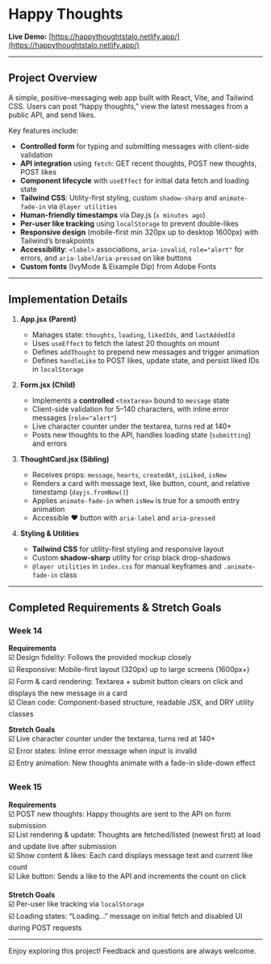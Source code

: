 # Happy Thoughts

**Live Demo:** [https://happythoughtstalo.netlify.app/](https://happythoughtstalo.netlify.app/)

---

## Project Overview

A simple, positive-messaging web app built with React, Vite, and Tailwind CSS. Users can post “happy thoughts,” view the latest messages from a public API, and send likes.

Key features include:

- **Controlled form** for typing and submitting messages with client-side validation  
- **API integration** using `fetch`: GET recent thoughts, POST new thoughts, POST likes  
- **Component lifecycle** with `useEffect` for initial data fetch and loading state  
- **Tailwind CSS**: Utility-first styling, custom `shadow-sharp` and `animate-fade-in` via `@layer utilities`  
- **Human-friendly timestamps** via Day.js (`x minutes ago`)  
- **Per-user like tracking** using `localStorage` to prevent double-likes  
- **Responsive design** (mobile-first min 320px up to desktop 1600px) with Tailwind’s breakpoints  
- **Accessibility**: `<label>` associations, `aria-invalid`, `role="alert"` for errors, and `aria-label`/`aria-pressed` on like buttons  
- **Custom fonts** (IvyMode & Eixample Dip) from Adobe Fonts  

---

## Implementation Details

1. **App.jsx (Parent)**
   - Manages state: `thoughts`, `loading`, `likedIds`, and `lastAddedId`  
   - Uses `useEffect` to fetch the latest 20 thoughts on mount  
   - Defines `addThought` to prepend new messages and trigger animation  
   - Defines `handleLike` to POST likes, update state, and persist liked IDs in `localStorage`

2. **Form.jsx (Child)**
   - Implements a **controlled** `<textarea>` bound to `message` state  
   - Client-side validation for 5–140 characters, with inline error messages (`role="alert"`)  
   - Live character counter under the textarea, turns red at 140+  
   - Posts new thoughts to the API, handles loading state (`submitting`) and errors  

3. **ThoughtCard.jsx (Sibling)**
   - Receives props: `message`, `hearts`, `createdAt`, `isLiked`, `isNew`  
   - Renders a card with message text, like button, count, and relative timestamp (`dayjs.fromNow()`)  
   - Applies `animate-fade-in` when `isNew` is true for a smooth entry animation  
   - Accessible ❤️ button with `aria-label` and `aria-pressed`

4. **Styling & Utilities**
   - **Tailwind CSS** for utility-first styling and responsive layout  
   - Custom **shadow-sharp** utility for crisp black drop-shadows  
   - `@layer utilities` in `index.css` for manual keyframes and `.animate-fade-in` class  

---

## Completed Requirements & Stretch Goals

### Week 14

**Requirements**  
☑️ Design fidelity: Follows the provided mockup closely  
☑️ Responsive: Mobile-first layout (320px) up to large screens (1600px+)  
☑️ Form & card rendering: Textarea + submit button clears on click and displays the new message in a card  
☑️ Clean code: Component-based structure, readable JSX, and DRY utility classes

**Stretch Goals**  
☑️ Live character counter under the textarea, turns red at 140+  
☑️ Error states: Inline error message when input is invalid  
☑️ Entry animation: New thoughts animate with a fade-in slide-down effect

### Week 15

**Requirements**  
☑️ POST new thoughts: Happy thoughts are sent to the API on form submission  
☑️ List rendering & update: Thoughts are fetched/listed (newest first) at load and update live after submission  
☑️ Show content & likes: Each card displays message text and current like count  
☑️ Like button: Sends a like to the API and increments the count on click

**Stretch Goals**  
☑️ Per-user like tracking via `localStorage`  
☑️ Loading states: “Loading…” message on initial fetch and disabled UI during POST requests

---

Enjoy exploring this project! Feedback and questions are always welcome.  